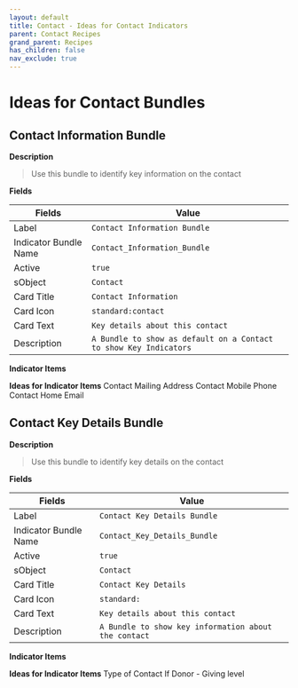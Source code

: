 ```yaml
---
layout: default
title: Contact - Ideas for Contact Indicators
parent: Contact Recipes
grand_parent: Recipes
has_children: false
nav_exclude: true
---
```


# Ideas for Contact Bundles


## Contact Information Bundle
**Description**

> Use this bundle to identify key information on the contact

**Fields**

| Fields | Value | 
|-----------|-----------|
|Label|`Contact Information Bundle`|
|Indicator Bundle Name|`Contact_Information_Bundle`
|Active|`true`
|sObject|`Contact`
|Card Title|`Contact Information`
|Card Icon|`standard:contact`
|Card Text|`Key details about this contact`
|Description|`A Bundle to show as default on a Contact to show Key Indicators`

**Indicator Items**

**Ideas for Indicator Items**
Contact Mailing Address
Contact Mobile Phone
Contact Home Email

## Contact Key Details Bundle
**Description**

> Use this bundle to identify key details on the contact

**Fields**

| Fields | Value | 
|-----------|-----------|
|Label|`Contact Key Details Bundle`|
|Indicator Bundle Name|`Contact_Key_Details_Bundle`
|Active|`true`
|sObject|`Contact`
|Card Title|`Contact Key Details`
|Card Icon|`standard:    `
|Card Text|`Key details about this contact`
|Description|`A Bundle to show key information about the contact`

**Indicator Items**

**Ideas for Indicator Items**
Type of Contact
If Donor -  Giving level
